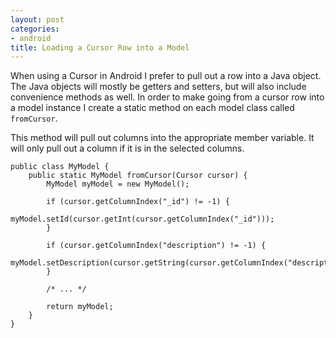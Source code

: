 ```yaml
---
layout: post
categories:
- android
title: Loading a Cursor Row into a Model
---
```


When using a Cursor in Android I prefer to pull out a row into a Java object. The Java objects will mostly be getters and setters, but will also include convenience methods as well. In order to make going from a cursor row into a model instance I create a static method on each model class called `fromCursor`.

This method will pull out columns into the appropriate member variable. It will only pull out a column if it is in the selected columns.

    public class MyModel {
        public static MyModel fromCursor(Cursor cursor) {
            MyModel myModel = new MyModel();

            if (cursor.getColumnIndex("_id") != -1) {
                myModel.setId(cursor.getInt(cursor.getColumnIndex("_id")));
            }

            if (cursor.getColumnIndex("description") != -1) {
                myModel.setDescription(cursor.getString(cursor.getColumnIndex("description")));
            }

            /* ... */

            return myModel;
        }
    }
